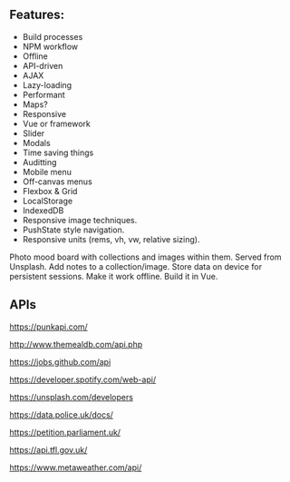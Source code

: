 ## Features:

- Build processes
- NPM workflow
- Offline
- API-driven
- AJAX
- Lazy-loading
- Performant
- Maps?
- Responsive
- Vue or framework
- Slider
- Modals
- Time saving things
- Auditting
- Mobile menu
- Off-canvas menus
- Flexbox & Grid
- LocalStorage
- IndexedDB
- Responsive image techniques.
- PushState style navigation.
- Responsive units (rems, vh, vw, relative sizing).

Photo mood board with collections and images within them. Served from Unsplash. Add notes to a collection/image. Store data on device for persistent sessions. Make it work offline. Build it in Vue.

## APIs

https://punkapi.com/

http://www.themealdb.com/api.php

https://jobs.github.com/api

https://developer.spotify.com/web-api/

https://unsplash.com/developers

https://data.police.uk/docs/

https://petition.parliament.uk/

https://api.tfl.gov.uk/

https://www.metaweather.com/api/
